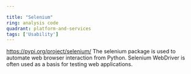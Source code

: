 ```yaml
---

title: "Selenium"
ring: analysis code
quadrant: platform-and-services
tags: ['Usability']
---
```

https://pypi.org/project/selenium/
The selenium package is used to automate web browser interaction from Python. Selenium WebDriver is often used as a basis for testing web applications.
